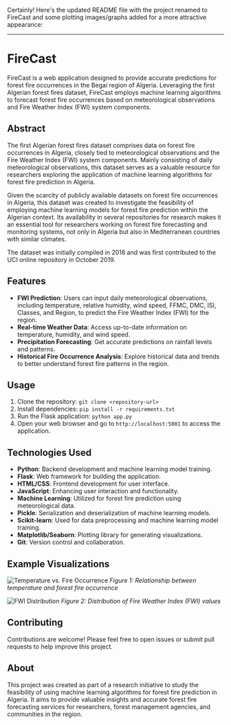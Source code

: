 Certainly! Here's the updated README file with the project renamed to FireCast and some plotting images/graphs added for a more attractive appearance:

---

# FireCast

FireCast is a web application designed to provide accurate predictions for forest fire occurrences in the Begai region of Algeria. Leveraging the first Algerian forest fires dataset, FireCast employs machine learning algorithms to forecast forest fire occurrences based on meteorological observations and Fire Weather Index (FWI) system components.

## Abstract

The first Algerian forest fires dataset comprises data on forest fire occurrences in Algeria, closely tied to meteorological observations and the Fire Weather Index (FWI) system components. Mainly consisting of daily meteorological observations, this dataset serves as a valuable resource for researchers exploring the application of machine learning algorithms for forest fire prediction in Algeria.

Given the scarcity of publicly available datasets on forest fire occurrences in Algeria, this dataset was created to investigate the feasibility of employing machine learning models for forest fire prediction within the Algerian context. Its availability in several repositories for research makes it an essential tool for researchers working on forest fire forecasting and monitoring systems, not only in Algeria but also in Mediterranean countries with similar climates.

The dataset was initially compiled in 2018 and was first contributed to the UCI online repository in October 2019.

## Features

- **FWI Prediction**: Users can input daily meteorological observations, including temperature, relative humidity, wind speed, FFMC, DMC, ISI, Classes, and Region, to predict the Fire Weather Index (FWI) for the region.
- **Real-time Weather Data**: Access up-to-date information on temperature, humidity, and wind speed.
- **Precipitation Forecasting**: Get accurate predictions on rainfall levels and patterns.
- **Historical Fire Occurrence Analysis**: Explore historical data and trends to better understand forest fire patterns in the region.

## Usage

1. Clone the repository: `git clone <repository-url>`
2. Install dependencies: `pip install -r requirements.txt`
3. Run the Flask application: `python app.py`
4. Open your web browser and go to `http://localhost:5001` to access the application.

## Technologies Used

- **Python**: Backend development and machine learning model training.
- **Flask**: Web framework for building the application.
- **HTML/CSS**: Frontend development for user interface.
- **JavaScript**: Enhancing user interaction and functionality.
- **Machine Learning**: Utilized for forest fire prediction using meteorological data.
- **Pickle**: Serialization and deserialization of machine learning models.
- **Scikit-learn**: Used for data preprocessing and machine learning model training.
- **Matplotlib/Seaborn**: Plotting library for generating visualizations.
- **Git**: Version control and collaboration.

## Example Visualizations

![Temperature vs. Fire Occurrence](./images/temperature_vs_fire.png)
*Figure 1: Relationship between temperature and forest fire occurrence*

![FWI Distribution](./images/fwi_distribution.png)
*Figure 2: Distribution of Fire Weather Index (FWI) values*

## Contributing

Contributions are welcome! Please feel free to open issues or submit pull requests to help improve this project.

## About

This project was created as part of a research initiative to study the feasibility of using machine learning algorithms for forest fire prediction in Algeria. It aims to provide valuable insights and accurate forest fire forecasting services for researchers, forest management agencies, and communities in the region.



